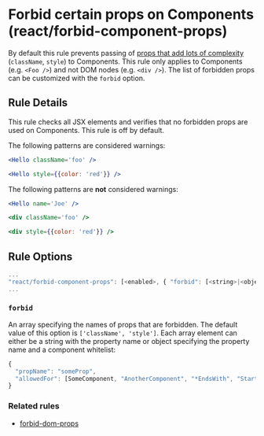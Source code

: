 # Forbid certain props on Components (react/forbid-component-props)

By default this rule prevents passing of [props that add lots of complexity](https://medium.com/brigade-engineering/don-t-pass-css-classes-between-components-e9f7ab192785) (`className`, `style`) to Components. This rule only applies to Components (e.g. `<Foo />`) and not DOM nodes (e.g. `<div />`). The list of forbidden props can be customized with the `forbid` option.

## Rule Details

This rule checks all JSX elements and verifies that no forbidden props are used
on Components. This rule is off by default.

The following patterns are considered warnings:

```jsx
<Hello className='foo' />
```

```jsx
<Hello style={{color: 'red'}} />
```

The following patterns are **not** considered warnings:

```jsx
<Hello name='Joe' />
```

```jsx
<div className='foo' />
```

```jsx
<div style={{color: 'red'}} />
```

## Rule Options

```js
...
"react/forbid-component-props": [<enabled>, { "forbid": [<string>|<object>] }]
...
```

### `forbid`

An array specifying the names of props that are forbidden. The default value of this option is `['className', 'style']`.
Each array element can either be a string with the property name or object specifying the property name and a component whitelist:

```js
{
  "propName": "someProp",
  "allowedFor": [SomeComponent, "AnotherComponent", "*EndsWith", "StartsWith*"]
}
```


### Related rules

- [forbid-dom-props](./forbid-dom-props.md)
